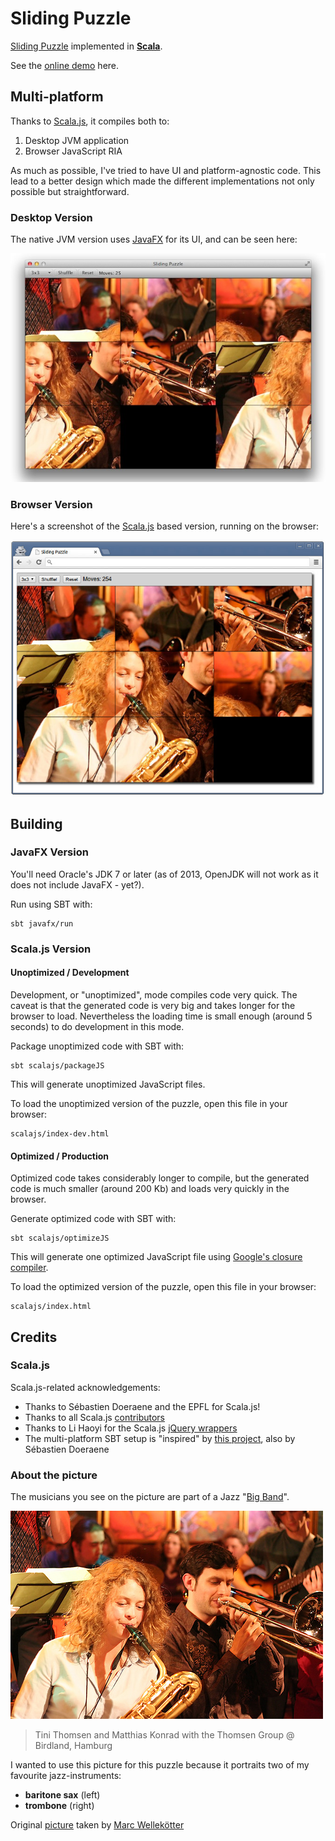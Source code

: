 # Sliding Puzzle

[Sliding Puzzle](http://en.wikipedia.org/wiki/Sliding_puzzle) implemented in [**Scala**](http://www.scala-lang.org/).

See the [online demo](http://www.sebnozzi.com/demos/sliding-puzzle/) here.

## Multi-platform

Thanks to [Scala.js](http://www.scala-js.org/), it compiles both to:

1. Desktop JVM application
2. Browser JavaScript RIA

As much as possible, I've tried to have UI and platform-agnostic code. This lead to a better design which made the different implementations not only possible but straightforward.

### Desktop Version

The native JVM version uses [JavaFX](http://en.wikipedia.org/wiki/JavaFX) for its UI, and can be seen here:

![image](images/screenshot-javafx.jpg)

### Browser Version

Here's a screenshot of the [Scala.js](http://www.scala-js.org/) based version, running on the browser:

![image](images/screenshot-browser.jpeg)

## Building

### JavaFX Version

You'll need Oracle's JDK 7 or later (as of 2013, OpenJDK will not work as it does not include JavaFX - yet?).

Run using SBT with:

```
sbt javafx/run
```

### Scala.js Version

#### Unoptimized / Development

Development, or "unoptimized", mode compiles code very quick. The caveat is that the generated code is very big and takes longer for the browser to load. Nevertheless the loading time is small enough (around 5 seconds) to do development in this mode.

Package unoptimized code with SBT with:

```
sbt scalajs/packageJS
```

This will generate unoptimized JavaScript files.

To load the unoptimized version of the puzzle, open this file in your browser:

```
scalajs/index-dev.html
```

#### Optimized / Production

Optimized code takes considerably longer to compile, but the generated code is much smaller (around 200 Kb) and loads very quickly in the browser.

Generate optimized code with SBT with:

```
sbt scalajs/optimizeJS
```

This will generate one optimized JavaScript file using [Google's closure compiler](https://developers.google.com/closure/compiler/).

To load the optimized version of the puzzle, open this file in your browser:

```
scalajs/index.html
```

## Credits

### Scala.js

Scala.js-related acknowledgements:

* Thanks to Sébastien Doeraene and the EPFL for Scala.js!
* Thanks to all Scala.js [contributors](http://www.scala-js.org/contribute/)
* Thanks to Li Haoyi for the Scala.js [jQuery wrappers](https://github.com/scala-js/scala-js-jquery)
* The multi-platform SBT setup is "inspired" by [this project](https://github.com/sjrd/funlabyrinthe-scala), also by Sébastien Doeraene

### About the picture

The musicians you see on the picture are part of a Jazz "[Big Band](http://en.wikipedia.org/wiki/Big_band)".

![image](images/original_small.jpg)

> Tini Thomsen and Matthias Konrad 
> with the Thomsen Group @ Birdland, Hamburg

I wanted to use this picture for this puzzle because it portraits two of my favourite jazz-instruments: 

* **baritone sax** (left)
* **trombone** (right)

Original [picture](http://www.flickr.com/photos/mawel/2322324186/) taken by [Marc Wellekötter](http://www.flickr.com/photos/mawel/)
